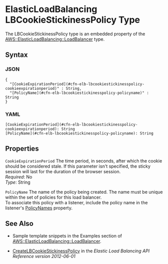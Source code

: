 # ElasticLoadBalancing LBCookieStickinessPolicy Type<a name="aws-properties-ec2-elb-LBCookieStickinessPolicy"></a>

The LBCookieStickinessPolicy type is an embedded property of the [AWS::ElasticLoadBalancing::LoadBalancer](aws-properties-ec2-elb.md) type\.

## Syntax<a name="w3ab2c21c14d826b5"></a>

### JSON<a name="aws-properties-ec2-elb-LBCookieStickinessPolicy-syntax.json"></a>

```
{
  "[CookieExpirationPeriod](#cfn-elb-lbcookiestickinesspolicy-cookieexpirationperiod)" : String,
  "[PolicyName](#cfn-elb-lbcookiestickinesspolicy-policyname)" : String
}
```

### YAML<a name="aws-properties-ec2-elb-LBCookieStickinessPolicy-syntax.yaml"></a>

```
[CookieExpirationPeriod](#cfn-elb-lbcookiestickinesspolicy-cookieexpirationperiod): String
[PolicyName](#cfn-elb-lbcookiestickinesspolicy-policyname): String
```

## Properties<a name="w3ab2c21c14d826b7"></a>

`CookieExpirationPeriod`  <a name="cfn-elb-lbcookiestickinesspolicy-cookieexpirationperiod"></a>
The time period, in seconds, after which the cookie should be considered stale\. If this parameter isn't specified, the sticky session will last for the duration of the browser session\.  
*Required*: No  
*Type*: String

`PolicyName`  <a name="cfn-elb-lbcookiestickinesspolicy-policyname"></a>
The name of the policy being created\. The name must be unique within the set of policies for this load balancer\.  
To associate this policy with a listener, include the policy name in the listener's [PolicyNames](aws-properties-ec2-elb-listener.md) property\.

## See Also<a name="w3ab2c21c14d826b9"></a>

+ Sample template snippets in the Examples section of [AWS::ElasticLoadBalancing::LoadBalancer](aws-properties-ec2-elb.md)\.

+ [CreateLBCookieStickinessPolicy](http://docs.aws.amazon.com/ElasticLoadBalancing/latest/APIReference/API_CreateLBCookieStickinessPolicy.html) in the *Elastic Load Balancing API Reference version 2012\-06\-01*